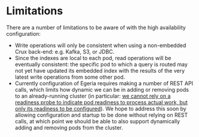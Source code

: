 <!-- SPDX-License-Identifier: CC-BY-4.0 -->
<!-- Copyright Contributors to the ODPi Egeria project. -->

# Limitations

There are a number of limitations to be aware of with the high availability configuration:

- Write operations will only be consistent when using a non-embedded Crux back-end: e.g. Kafka, S3, or JDBC.
- Since the indexes are local to each pod, read operations will be eventually consistent: the specific pod
  to which a query is routed may not yet have updated its embedded index with the results of the very
  latest write operations from some other pod.
- Currently configuration of Egeria requires making a number of REST API calls, which limits how dynamic
  we can be in adding or removing pods to an already-running cluster (in particular:
  [we cannot rely on a readiness probe to indicate pod readiness to process actual work, but only its
  readiness to be configured](https://github.com/odpi/egeria-connector-crux/issues/127#issuecomment-841678140)).
  We hope to address this soon by allowing configuration and startup to be done without relying on REST
  calls, at which point we should be able to also support dynamically adding and removing pods from
  the cluster.
